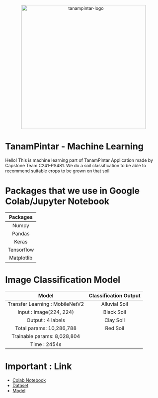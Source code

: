 <p align="center">
  <img src="https://github.com/TanamPintar/Mobile-Development/assets/117373959/9606366e-a406-4b7b-ad4c-c9e7e64aa991" alt="tanampintar-logo" width="400px">
</p>

# TanamPintar - Machine Learning
Hello! This is machine learning part of TanamPintar Application made by Capstone Team C241-PS481. 
We do a soil classification to be able to recommend suitable crops to be grown on that soil

# Packages that we use in Google Colab/Jupyter Notebook
| Packages |                                
| :----------------: | 
| Numpy |
| Pandas |  
| Keras |  
| Tensorflow |  
| Matplotlib |  

# Image Classification Model
|   Model | Classification Output |
| :----------------: | :----------------------------------------------------------------: |
| Transfer Learning : MobileNetV2 | Alluvial Soil |
| Input : Image(224, 224) | Black Soil |
| Output : 4 labels | Clay Soil |
| Total params: 10,286,788 | Red Soil |
| Trainable params: 8,028,804 |
| Time : 2454s |

# Important : Link

- [Colab Notebook](https://colab.research.google.com/drive/1AV_71rctzwamn65qekfuOiNO9e0QNvt5?usp=sharing)
- [Dataset](https://drive.google.com/drive/folders/14xMhXjNgHtCShL0OBISxZ4rkMVyig21l?usp=sharing)
- [Model](https://drive.google.com/file/d/1CAK8RKvii9lWNw4ExDubFNuguW5dRQgh/view?usp=sharing)

